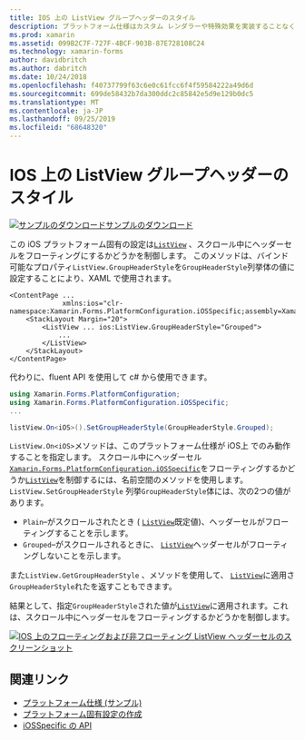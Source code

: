 ```yaml
---
title: IOS 上の ListView グループヘッダーのスタイル
description: プラットフォーム仕様はカスタム レンダラーや特殊効果を実装することなく、特定のプラットフォーム上でのみ利用できる機能の使用を可能にします。 この記事では、スクロール中に ListView ヘッダーセルをフローティングにするかどうかを制御する iOS プラットフォーム固有のを使用する方法について説明します。
ms.prod: xamarin
ms.assetid: 099B2C7F-727F-4BCF-903B-87E728108C24
ms.technology: xamarin-forms
author: davidbritch
ms.author: dabritch
ms.date: 10/24/2018
ms.openlocfilehash: f40737799f63c6e0c61fcc6f4f59584222a49d6d
ms.sourcegitcommit: 699de58432b7da300ddc2c85842e5d9e129b0dc5
ms.translationtype: MT
ms.contentlocale: ja-JP
ms.lasthandoff: 09/25/2019
ms.locfileid: "68648320"
---
```

# <a name="listview-group-header-style-on-ios"></a>IOS 上の ListView グループヘッダーのスタイル

[![サンプルのダウンロード](~/media/shared/download.png)サンプルのダウンロード](https://docs.microsoft.com/samples/xamarin/xamarin-forms-samples/userinterface-platformspecifics)

この iOS プラットフォーム固有の設定は[`ListView`](xref:Xamarin.Forms.ListView) 、スクロール中にヘッダーセルをフローティングにするかどうかを制御します。 このメソッドは、バインド可能なプロパティ`ListView.GroupHeaderStyle`を`GroupHeaderStyle`列挙体の値に設定することにより、XAML で使用されます。

```xaml
<ContentPage ...
             xmlns:ios="clr-namespace:Xamarin.Forms.PlatformConfiguration.iOSSpecific;assembly=Xamarin.Forms.Core">
    <StackLayout Margin="20">
        <ListView ... ios:ListView.GroupHeaderStyle="Grouped">
            ...
        </ListView>
    </StackLayout>
</ContentPage>
```

代わりに、fluent API を使用して c# から使用できます。

```csharp
using Xamarin.Forms.PlatformConfiguration;
using Xamarin.Forms.PlatformConfiguration.iOSSpecific;
...

listView.On<iOS>().SetGroupHeaderStyle(GroupHeaderStyle.Grouped);
```

`ListView.On<iOS>`メソッドは、このプラットフォーム仕様が iOS上 でのみ動作することを指定します。 スクロール中にヘッダーセル[`Xamarin.Forms.PlatformConfiguration.iOSSpecific`](xref:Xamarin.Forms.PlatformConfiguration.iOSSpecific)をフローティングするかどうか[`ListView`](xref:Xamarin.Forms.ListView)を制御するには、名前空間のメソッドを使用します。`ListView.SetGroupHeaderStyle` 列挙`GroupHeaderStyle`体には、次の2つの値があります。

- `Plain`–がスクロールされたとき ( [`ListView`](xref:Xamarin.Forms.ListView)既定値)、ヘッダーセルがフローティングすることを示します。
- `Grouped`–がスクロールされるときに、 [`ListView`](xref:Xamarin.Forms.ListView)ヘッダーセルがフローティングしないことを示します。

また`ListView.GetGroupHeaderStyle` 、メソッドを使用して、 [`ListView`](xref:Xamarin.Forms.ListView)に適用さ`GroupHeaderStyle`れたを返すこともできます。

結果として、指定`GroupHeaderStyle`された値が[`ListView`](xref:Xamarin.Forms.ListView)に適用されます。これは、スクロール中にヘッダーセルをフローティングするかどうかを制御します。

[![IOS 上のフローティングおよび非フローティング ListView ヘッダーセルのスクリーンショット](listview-group-header-style-images/group-header-styles.png "フローティングおよび非フローティングヘッダーセルを含む ListView")](listview-group-header-style-images/group-header-styles-large.png#lightbox "フローティングおよび非フローティングヘッダーセルを含む ListView")

## <a name="related-links"></a>関連リンク

- [プラットフォーム仕様 (サンプル)](https://docs.microsoft.com/samples/xamarin/xamarin-forms-samples/userinterface-platformspecifics)
- [プラットフォーム固有設定の作成](~/xamarin-forms/platform/platform-specifics/index.md#creating-platform-specifics)
- [iOSSpecific の API](xref:Xamarin.Forms.PlatformConfiguration.iOSSpecific)
